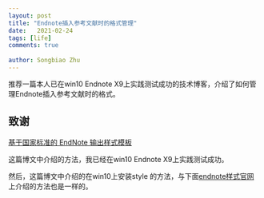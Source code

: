 ```yaml
---
layout: post
title: "Endnote插入参考文献时的格式管理"
date:   2021-02-24
tags: [life]
comments: true
 
author: Songbiao Zhu
---
```


推荐一篇本人已在win10 Endnote X9上实践测试成功的技术博客，介绍了如何管理Endnote插入参考文献时的格式。

<!-- more -->

## 致谢

[基于国家标准的 EndNote 输出样式模板](https://cnzhx.net/blog/endnote-output-style-cnzhx/)

这篇博文中介绍的方法，我已经在win10 Endnote X9上实践测试成功。

然后，这篇博文中介绍的在win10上安装style 的方法，与下面[endnote样式官网](https://endnote.com/downloads/styles/?wpv_aux_current_post_id=12829&wpv_view_count=12764-TCPID12829&wpv_post_search=chinese)上介绍的方法也是一样的。